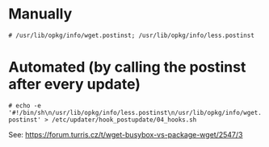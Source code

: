 # Manually

`# /usr/lib/opkg/info/wget.postinst; /usr/lib/opkg/info/less.postinst`

# Automated (by calling the postinst after every update)
`# echo -e '#!/bin/sh\n/usr/lib/opkg/info/less.postinst\n/usr/lib/opkg/info/wget.postinst' > /etc/updater/hook_postupdate/04_hooks.sh`

See: https://forum.turris.cz/t/wget-busybox-vs-package-wget/2547/3

